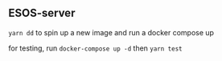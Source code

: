 ## ESOS-server

`yarn dd` to spin up a new image and run a docker compose up

for testing,
run `docker-compose up -d` then `yarn test`

